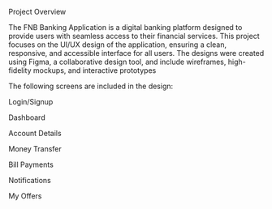 Project Overview

The FNB Banking Application is a digital banking platform designed to provide users with seamless access to their financial services. This project focuses on the UI/UX design of the application, ensuring a clean, responsive, and accessible interface for all users.
The designs were created using Figma, a collaborative design tool, and include wireframes, high-fidelity mockups, and interactive prototypes

The following screens are included in the design:

Login/Signup

Dashboard

Account Details

Money Transfer

Bill Payments

Notifications

My Offers
